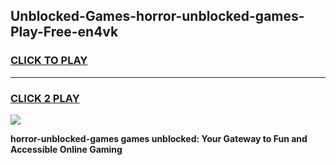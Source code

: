 
## Unblocked-Games-horror-unblocked-games-Play-Free-en4vk
<h3>
<a href="https://premium76.site?title=horror-unblocked-games&ref=23A">CLICK TO PLAY</a></h3>
<hr>

<h3>
<a href="https://premium76.site?title=horror-unblocked-games&ref=23A">CLICK 2 PLAY</a>
  
</h3>

<a href="https://premium76.site?title=horror-unblocked-games&ref=23A"><img src="https://clearcache.store/games.png"></a>


**horror-unblocked-games games unblocked: Your Gateway to Fun and Accessible Online Gaming**
